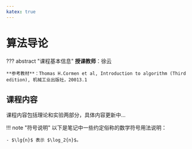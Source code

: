 ```yaml
---
katex: true
---
```


# 算法导论

??? abstract "课程基本信息"
    **授课教师**：徐云

    **参考教材**：Thomas H.Cormen et al, Introduction to algorithm (Third edition), 机械工业出版社，20013.1

## 课程内容

课程内容包括理论和实验两部分，具体内容更新中...

!!! note "符号说明"
    以下是笔记中一些约定俗称的数学符号用法说明：
    
    - $\lg{n}$ 表示 $\log_2{n}$。